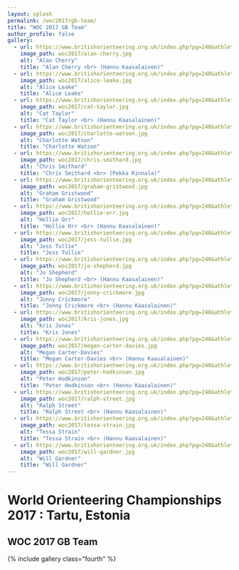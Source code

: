 ```yaml
---
layout: splash
permalink: /woc2017/gb-team/
title: "WOC 2017 GB Team"
author_profile: false
gallery:
  - url: https://www.britishorienteering.org.uk/index.php?pg=240&athlete=163
    image_path: woc2017/alan-cherry.jpg
    alt: "Alan Cherry"
    title: "Alan Cherry <br> (Hannu Kaasalainen)"
  - url: https://www.britishorienteering.org.uk/index.php?pg=240&athlete=158
    image_path: woc2017/alice-leake.jpg
    alt: "Alice Leake"
    title: "Alice Leake"
  - url: https://www.britishorienteering.org.uk/index.php?pg=240&athlete=78
    image_path: woc2017/cat-taylor.jpg
    alt: "Cat Taylor"
    title: "Cat Taylor <br> (Hannu Kaasalainen)"
  - url: https://www.britishorienteering.org.uk/index.php?pg=240&athlete=94
    image_path: woc2017/charlotte-watson.jpg
    alt: "Charlotte Watson"
    title: "Charlotte Watson"
  - url: https://www.britishorienteering.org.uk/index.php?pg=240&athlete=97
    image_path: woc2017/chris-smithard.jpg
    alt: "Chris Smithard"
    title: "Chris Smithard <br> (Pekka Kinnala)"
  - url: https://www.britishorienteering.org.uk/index.php?pg=240&athlete=26
    image_path: woc2017/graham-gristwood.jpg
    alt: "Graham Gristwood"
    title: "Graham Gristwood"
  - url: https://www.britishorienteering.org.uk/index.php?pg=240&athlete=79
    image_path: woc2017/hollie-orr.jpg
    alt: "Hollie Orr"
    title: "Hollie Orr <br> (Hannu Kaasalainen)"
  - url: https://www.britishorienteering.org.uk/index.php?pg=240&athlete=58
    image_path: woc2017/jess-tullie.jpg
    alt: "Jess Tullie"
    title: "Jess Tullie"
  - url: https://www.britishorienteering.org.uk/index.php?pg=240&athlete=172
    image_path: woc2017/jo-shepherd.jpg
    alt: "Jo Shepherd"
    title: "Jo Shepherd <br> (Hannu Kaasalainen)"
  - url: https://www.britishorienteering.org.uk/index.php?pg=240&athlete=102
    image_path: woc2017/jonny-crickmore.jpg
    alt: "Jonny Crickmore"
    title: "Jonny Crickmore <br> (Hannu Kaasalainen)"
  - url: https://www.britishorienteering.org.uk/index.php?pg=240&athlete=90
    image_path: woc2017/kris-jones.jpg
    alt: "Kris Jones"
    title: "Kris Jones"
  - url: https://www.britishorienteering.org.uk/index.php?pg=240&athlete=157
    image_path: woc2017/megan-carter-davies.jpg
    alt: "Megan Carter-Davies"
    title: "Megan Carter-Davies <br> (Hannu Kaasalainen)"
  - url: https://www.britishorienteering.org.uk/index.php?pg=240&athlete=89
    image_path: woc2017/peter-hodkinson.jpg
    alt: "Peter Hodkinson"
    title: "Peter Hodkinson <br> (Hannu Kaasalainen)"
  - url: https://www.britishorienteering.org.uk/index.php?pg=240&athlete=91
    image_path: woc2017/ralph-street.jpg
    alt: "Ralph Street"
    title: "Ralph Street <br> (Hannu Kaasalainen)"
  - url: https://www.britishorienteering.org.uk/index.php?pg=240&athlete=64
    image_path: woc2017/tessa-strain.jpg
    alt: "Tessa Strain"
    title: "Tessa Strain <br> (Hannu Kaasalainen)"
  - url: https://www.britishorienteering.org.uk/index.php?pg=240&athlete=165
    image_path: woc2017/will-gardner.jpg
    alt: "Will Gardner"
    title: "Will Gardner"
---
```

# World Orienteering Championships 2017 : Tartu, Estonia

## WOC 2017 GB Team
{% include gallery class="fourth" %}
